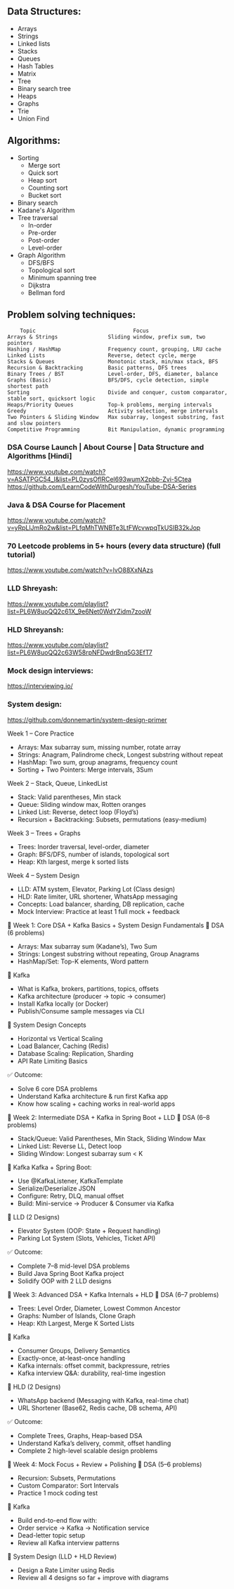## Data Structures:
- Arrays
- Strings
- Linked lists
- Stacks
- Queues
- Hash Tables
- Matrix
- Tree
- Binary search tree
- Heaps
- Graphs
- Trie
- Union Find

## Algorithms:
- Sorting
    - Merge sort
    - Quick sort
    - Heap sort
    - Counting sort
    - Bucket sort
- Binary search
- Kadane's Algorithm
- Tree traversal
    - In-order
    - Pre-order
    - Post-order
    - Level-order
- Graph Algorithm
    - DFS/BFS
    - Topological sort
    - Minimum spanning tree
    - Dijkstra
    - Bellman ford

## Problem solving techniques:
        Topic	                            Focus
    Arrays & Strings	            Sliding window, prefix sum, two pointers
    Hashing / HashMap	            Frequency count, grouping, LRU cache
    Linked Lists	                Reverse, detect cycle, merge
    Stacks & Queues	                Monotonic stack, min/max stack, BFS
    Recursion & Backtracking	    Basic patterns, DFS trees
    Binary Trees / BST	            Level-order, DFS, diameter, balance
    Graphs (Basic)	                BFS/DFS, cycle detection, simple shortest path
    Sorting	                        Divide and conquer, custom comparator, stable sort, quicksort logic
    Heaps/Priority Queues	        Top-k problems, merging intervals
    Greedy	                        Activity selection, merge intervals
    Two Pointers & Sliding Window	Max subarray, longest substring, fast and slow pointers
    Competitive Programming         Bit Manipulation, dynamic programming


### DSA Course Launch | About Course | Data Structure and Algorithms [Hindi]
https://www.youtube.com/watch?v=ASATPGC54_l&list=PL0zysOflRCel693wumX2pbb-Zvi-5Ctea
https://github.com/LearnCodeWithDurgesh/YouTube-DSA-Series

### Java & DSA Course for Placement 
https://www.youtube.com/watch?v=yRpLlJmRo2w&list=PLfqMhTWNBTe3LtFWcvwpqTkUSIB32kJop

### 70 Leetcode problems in 5+ hours (every data structure) (full tutorial)
https://www.youtube.com/watch?v=lvO88XxNAzs

### LLD Shreyash:
https://www.youtube.com/playlist?list=PL6W8uoQQ2c61X_9e6Net0WdYZidm7zooW

### HLD Shreyansh:
https://www.youtube.com/playlist?list=PL6W8uoQQ2c63W58rpNFDwdrBnq5G3EfT7

### Mock design interviews:
https://interviewing.io/

### System design:
https://github.com/donnemartin/system-design-primer

Week 1 – Core Practice
- Arrays: Max subarray sum, missing number, rotate array
- Strings: Anagram, Palindrome check, Longest substring without repeat
- HashMap: Two sum, group anagrams, frequency count
- Sorting + Two Pointers: Merge intervals, 3Sum

Week 2 – Stack, Queue, LinkedList
- Stack: Valid parentheses, Min stack
- Queue: Sliding window max, Rotten oranges
- Linked List: Reverse, detect loop (Floyd’s)
- Recursion + Backtracking: Subsets, permutations (easy-medium)

Week 3 – Trees + Graphs
- Trees: Inorder traversal, level-order, diameter
- Graph: BFS/DFS, number of islands, topological sort
- Heap: Kth largest, merge k sorted lists

Week 4 – System Design
- LLD: ATM system, Elevator, Parking Lot (Class design)
- HLD: Rate limiter, URL shortener, WhatsApp messaging
- Concepts: Load balancer, sharding, DB replication, cache
- Mock Interview: Practice at least 1 full mock + feedback


🔵 Week 1: Core DSA + Kafka Basics + System Design Fundamentals
📌 DSA (6 problems)
- Arrays: Max subarray sum (Kadane’s), Two Sum
- Strings: Longest substring without repeating, Group Anagrams
- HashMap/Set: Top-K elements, Word pattern

📌 Kafka
- What is Kafka, brokers, partitions, topics, offsets
- Kafka architecture (producer → topic → consumer)
- Install Kafka locally (or Docker)
- Publish/Consume sample messages via CLI

📌 System Design Concepts
- Horizontal vs Vertical Scaling
- Load Balancer, Caching (Redis)
- Database Scaling: Replication, Sharding
- API Rate Limiting Basics

✅ Outcome:
- Solve 6 core DSA problems
- Understand Kafka architecture & run first Kafka app
- Know how scaling + caching works in real-world apps

🔵 Week 2: Intermediate DSA + Kafka in Spring Boot + LLD
📌 DSA (6–8 problems)
- Stack/Queue: Valid Parentheses, Min Stack, Sliding Window Max
- Linked List: Reverse LL, Detect loop
- Sliding Window: Longest subarray sum < K

📌 Kafka
Kafka + Spring Boot:
- Use @KafkaListener, KafkaTemplate
- Serialize/Deserialize JSON
- Configure: Retry, DLQ, manual offset
- Build: Mini-service → Producer & Consumer via Kafka

📌 LLD (2 Designs)
- Elevator System (OOP: State + Request handling)
- Parking Lot System (Slots, Vehicles, Ticket API)

✅ Outcome:
- Complete 7–8 mid-level DSA problems
- Build Java Spring Boot Kafka project
- Solidify OOP with 2 LLD designs

🔵 Week 3: Advanced DSA + Kafka Internals + HLD
📌 DSA (6–7 problems)
- Trees: Level Order, Diameter, Lowest Common Ancestor
- Graphs: Number of Islands, Clone Graph
- Heap: Kth Largest, Merge K Sorted Lists

📌 Kafka
- Consumer Groups, Delivery Semantics
- Exactly-once, at-least-once handling
- Kafka internals: offset commit, backpressure, retries
- Kafka interview Q&A: durability, real-time ingestion

📌 HLD (2 Designs)
- WhatsApp backend (Messaging with Kafka, real-time chat)
- URL Shortener (Base62, Redis cache, DB schema, API)

✅ Outcome:
- Complete Trees, Graphs, Heap-based DSA
- Understand Kafka’s delivery, commit, offset handling
- Complete 2 high-level scalable design problems

🔵 Week 4: Mock Focus + Review + Polishing
📌 DSA (5–6 problems)
- Recursion: Subsets, Permutations
- Custom Comparator: Sort Intervals
- Practice 1 mock coding test

📌 Kafka
- Build end-to-end flow with:
- Order service → Kafka → Notification service
- Dead-letter topic setup
- Review all Kafka interview patterns

📌 System Design (LLD + HLD Review)
- Design a Rate Limiter using Redis
- Review all 4 designs so far + improve with diagrams
